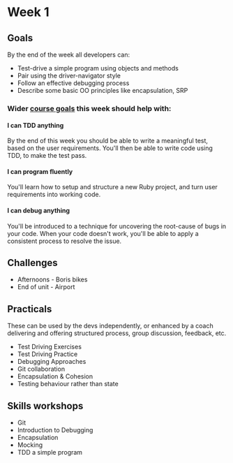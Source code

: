 # Week 1

## Goals

By the end of the week all developers can:

- Test-drive a simple program using objects and methods
- Pair using the driver-navigator style
- Follow an effective debugging process
- Describe some basic OO principles like encapsulation, SRP

### Wider [course goals](https://github.com/AJ8GH/portfolio) this week should help with:

#### I can TDD anything

By the end of this week you should be able to write a meaningful test, based on the user requirements. You'll then be able to write code using TDD, to make the test pass.

#### I can program fluently

You'll learn how to setup and structure a new Ruby project, and turn user requirements into working code.

#### I can debug anything

You'll be introduced to a technique for uncovering the root-cause of bugs in your code. When your code doesn't work, you'll be able to apply a consistent process to resolve the issue.

## Challenges

- Afternoons - Boris bikes
- End of unit - Airport

## Practicals

These can be used by the devs independently, or enhanced by a coach delivering and offering structured process, group discussion, feedback, etc.

- Test Driving Exercises
- Test Driving Practice
- Debugging Approaches
- Git collaboration
- Encapsulation & Cohesion
- Testing behaviour rather than state

## Skills workshops
- Git
- Introduction to Debugging
- Encapsulation
- Mocking
- TDD a simple program
